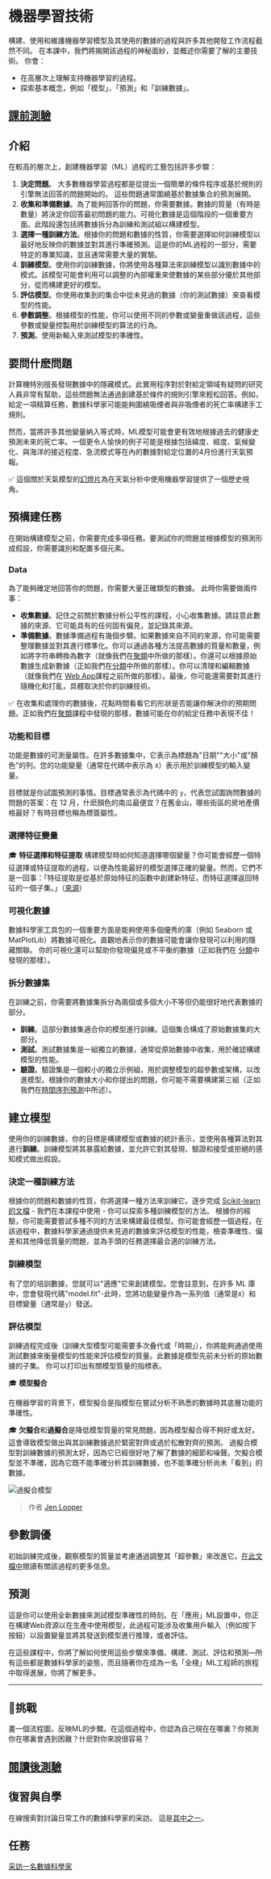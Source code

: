 
# 機器學習技術

構建、使用和維護機器學習模型及其使用的數據的過程與許多其他開發工作流程截然不同。 在本課中，我們將揭開該過程的神秘面紗，並概述你需要了解的主要技術。 你會： 

- 在高層次上理解支持機器學習的過程。 
- 探索基本概念，例如「模型」、「預測」和「訓練數據」。 
  
## [課前測驗](https://gray-sand-07a10f403.1.azurestaticapps.net/quiz/7/)
## 介紹

在較高的層次上，創建機器學習（ML）過程的工藝包括許多步驟：

1. **決定問題**。 大多數機器學習過程都是從提出一個簡單的條件程序或基於規則的引擎無法回答的問題開始的。 這些問題通常圍繞基於數據集合的預測展開。 
2. **收集和準備數據**。為了能夠回答你的問題，你需要數據。數據的質量（有時是數量）將決定你回答最初問題的能力。可視化數據是這個階段的一個重要方面。此階段還包括將數據拆分為訓練和測試組以構建模型。 
3. **選擇一種訓練方法**。根據你的問題和數據的性質，你需要選擇如何訓練模型以最好地反映你的數據並對其進行準確預測。這是你的ML過程的一部分，需要特定的專業知識，並且通常需要大量的實驗。 
4. **訓練模型**。使用你的訓練數據，你將使用各種算法來訓練模型以識別數據中的模式。該模型可能會利用可以調整的內部權重來使數據的某些部分優於其他部分，從而構建更好的模型。 
5. **評估模型**。你使用收集到的集合中從未見過的數據（你的測試數據）來查看模型的性能。 
6. **參數調整**。根據模型的性能，你可以使用不同的參數或變量重做該過程，這些參數或變量控製用於訓練模型的算法的行為。 
7. **預測**。使用新輸入來測試模型的準確性。 

## 要問什麽問題 

計算機特別擅長發現數據中的隱藏模式。此實用程序對於對給定領域有疑問的研究人員非常有幫助，這些問題無法通過創建基於條件的規則引擎來輕松回答。例如，給定一項精算任務，數據科學家可能能夠圍繞吸煙者與非吸煙者的死亡率構建手工規則。 

然而，當將許多其他變量納入等式時，ML模型可能會更有效地根據過去的健康史預測未來的死亡率。一個更令人愉快的例子可能是根據包括緯度、經度、氣候變化、與海洋的接近程度、急流模式等在內的數據對給定位置的4月份進行天氣預報。 

✅ 這個關於天氣模型的[幻燈片](https://www2.cisl.ucar.edu/sites/default/files/2021-10/0900%20June%2024%20Haupt_0.pdf)為在天氣分析中使用機器學習提供了一個歷史視角。

## 預構建任務

在開始構建模型之前，你需要完成多項任務。要測試你的問題並根據模型的預測形成假設，你需要識別和配置多個元素。 

### Data

為了能夠確定地回答你的問題，你需要大量正確類型的數據。 此時你需要做兩件事： 

- **收集數據**。記住之前關於數據分析公平性的課程，小心收集數據。請註意此數據的來源、它可能具有的任何固有偏見，並記錄其來源。 
- **準備數據**。數據準備過程有幾個步驟。如果數據來自不同的來源，你可能需要整理數據並對其進行標準化。你可以通過各種方法提高數據的質量和數量，例如將字符串轉換為數字（就像我們在[聚類](../../../5-Clustering/1-Visualize/README.md)中所做的那樣）。你還可以根據原始數據生成新數據（正如我們在[分類](../../../4-Classification/1-Introduction/README.md)中所做的那樣）。你可以清理和編輯數據（就像我們在 [Web App](../../3-Web-App/README.md)課程之前所做的那樣）。最後，你可能還需要對其進行隨機化和打亂，具體取決於你的訓練技術。

✅ 在收集和處理你的數據後，花點時間看看它的形狀是否能讓你解決你的預期問題。正如我們在[聚類](../../../5-Clustering/1-Visualize/README.md)課程中發現的那樣，數據可能在你的給定任務中表現不佳！

### 功能和目標

功能是數據的可測量屬性。在許多數據集中，它表示為標題為"日期""大小"或"顏色"的列。您的功能變量（通常在代碼中表示為 `X`）表示用於訓練模型的輸入變量。

目標就是你試圖預測的事情。目標通常表示為代碼中的 `y`，代表您試圖詢問數據的問題的答案：在 12 月，什麽顏色的南瓜最便宜？在舊金山，哪些街區的房地產價格最好？有時目標也稱為標簽屬性。

### 選擇特征變量

🎓 **特征選擇和特征提取** 構建模型時如何知道選擇哪個變量？你可能會經歷一個特征選擇或特征提取的過程，以便為性能最好的模型選擇正確的變量。然而，它們不是一回事：「特征提取是從基於原始特征的函數中創建新特征，而特征選擇返回特征的一個子集。」（[來源](https://wikipedia.org/wiki/Feature_selection)）
### 可視化數據

數據科學家工具包的一個重要方面是能夠使用多個優秀的庫（例如 Seaborn 或 MatPlotLib）將數據可視化。直觀地表示你的數據可能會讓你發現可以利用的隱藏關聯。 你的可視化還可以幫助你發現偏見或不平衡的數據（正如我們在 [分類](../../../4-Classification/2-Classifiers-1/README.md)中發現的那樣）。
### 拆分數據集

在訓練之前，你需要將數據集拆分為兩個或多個大小不等但仍能很好地代表數據的部分。

- **訓練**。這部分數據集適合你的模型進行訓練。這個集合構成了原始數據集的大部分。
- **測試**。測試數據集是一組獨立的數據，通常從原始數據中收集，用於確認構建模型的性能。
- **驗證**。驗證集是一個較小的獨立示例組，用於調整模型的超參數或架構，以改進模型。根據你的數據大小和你提出的問題，你可能不需要構建第三組（正如我們在[時間序列預測](../../../7-TimeSeries/1-Introduction/README.md)中所述）。 

## 建立模型 

使用你的訓練數據，你的目標是構建模型或數據的統計表示，並使用各種算法對其進行**訓練**。訓練模型將其暴露給數據，並允許它對其發現、驗證和接受或拒絕的感知模式做出假設。 

### 決定一種訓練方法

根據你的問題和數據的性質，你將選擇一種方法來訓練它。逐步完成 [Scikit-learn的文檔](https://scikit-learn.org/stable/user_guide.html) - 我們在本課程中使用 - 你可以探索多種訓練模型的方法。 根據你的經驗，你可能需要嘗試多種不同的方法來構建最佳模型。你可能會經歷一個過程，在該過程中，數據科學家通過提供未見過的數據來評估模型的性能，檢查準確性、偏差和其他降低質量的問題，並為手頭的任務選擇最合適的訓練方法。

### 訓練模型

有了您的培訓數據，您就可以"適應"它來創建模型。您會註意到，在許多 ML 庫中，您會發現代碼"model.fit"-此時，您將功能變量作為一系列值（通常是`X`）和目標變量（通常是`y`）發送。 

### 評估模型 

訓練過程完成後（訓練大型模型可能需要多次叠代或「時期」），你將能夠通過使用測試數據來衡量模型的性能來評估模型的質量。此數據是模型先前未分析的原始數據的子集。 你可以打印出有關模型質量的指標表。 

🎓 **模型擬合**

在機器學習的背景下，模型擬合是指模型在嘗試分析不熟悉的數據時其底層功能的準確性。 

🎓 **欠擬合**和**過擬合**是降低模型質量的常見問題，因為模型擬合得不夠好或太好。這會導致模型做出與其訓練數據過於緊密對齊或過於松散對齊的預測。 過擬合模型對訓練數據的預測太好，因為它已經很好地了解了數據的細節和噪聲。欠擬合模型並不準確，因為它既不能準確分析其訓練數據，也不能準確分析尚未「看到」的數據。

![過擬合模型 ](../images/overfitting.png)
> 作者 [Jen Looper](https://twitter.com/jenlooper)
## 參數調優 

初始訓練完成後，觀察模型的質量並考慮通過調整其「超參數」來改進它。[在此文檔中](https://docs.microsoft.com/en-us/azure/machine-learning/how-to-tune-hyperparameters?WT.mc_id=academic-77952-leestott)閱讀有關該過程的更多信息。

## 預測

這是你可以使用全新數據來測試模型準確性的時刻。在「應用」ML設置中，你正在構建Web資源以在生產中使用模型，此過程可能涉及收集用戶輸入（例如按下按鈕）以設置變量並將其發送到模型進行推理，或者評估。

在這些課程中，你將了解如何使用這些步驟來準備、構建、測試、評估和預測—所有這些都是數據科學家的姿態，而且隨著你在成為一名「全棧」ML工程師的旅程中取得進展，你將了解更多。 

---

## 🚀挑戰

畫一個流程圖，反映ML的步驟。在這個過程中，你認為自己現在在哪裏？你預測你在哪裏會遇到困難？什麽對你來說很容易？ 

## [閱讀後測驗](https://gray-sand-07a10f403.1.azurestaticapps.net/quiz/8/)

## 復習與自學 

在線搜索對討論日常工作的數據科學家的采訪。 這是[其中之一](https://www.youtube.com/watch?v=Z3IjgbbCEfs)。

## 任務

[采訪一名數據科學家](assignment.zh-tw.md)